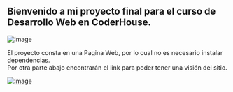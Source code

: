 <h2 >Bienvenido a mi proyecto final para el curso de Desarrollo Web en CoderHouse. </h2>

![image](https://user-images.githubusercontent.com/81932784/128391507-1e37ab99-a08e-4aca-9600-63b78f463165.png)
>

El proyecto consta en una Pagina Web, por lo cual no es necesario instalar dependencias. <br>
Por otra parte abajo encontrarán el link para poder tener una visión del sitio.

<a target= "blank" href="https://xenodochial-rosalind-d8576b.netlify.app/"> ![image](https://user-images.githubusercontent.com/81932784/126081464-0aba6b1a-f13a-40e7-a687-9182777ed209.png) </a>
